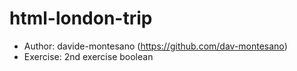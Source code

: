 # html-london-trip
- Author: davide-montesano (https://github.com/dav-montesano)
- Exercise: 2nd exercise boolean